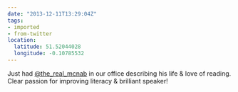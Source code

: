 ```yaml
---
date: "2013-12-11T13:29:04Z"
tags:
- imported
- from-twitter
location:
  latitude: 51.52044028
  longitude: -0.10785532
---
```

Just had [@the_real_mcnab](/twitter/#/the_real_mcnab) in our office describing his life &amp; love of reading. Clear passion for improving literacy &amp; brilliant speaker\!
